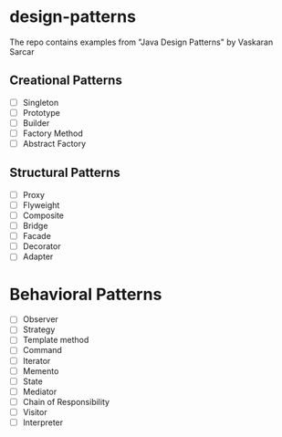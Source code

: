 # design-patterns

The repo contains examples from "Java Design Patterns" by Vaskaran Sarcar


## Creational Patterns

- [ ] Singleton
- [ ] Prototype
- [ ] Builder
- [ ] Factory Method
- [ ] Abstract Factory

## Structural Patterns

- [ ] Proxy
- [ ] Flyweight
- [ ] Composite
- [ ] Bridge
- [ ] Facade
- [ ] Decorator
- [ ] Adapter

# Behavioral Patterns

- [ ] Observer
- [ ] Strategy
- [ ] Template method
- [ ] Command
- [ ] Iterator
- [ ] Memento
- [ ] State
- [ ] Mediator
- [ ] Chain of Responsibility
- [ ] Visitor
- [ ] Interpreter